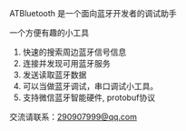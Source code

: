 
ATBluetooth 是一个面向蓝牙开发者的调试助手

一个方便有趣的小工具
1. 快速的搜索周边蓝牙信号信息
2. 连接并发现可用蓝牙服务
3. 发送读取蓝牙数据
4. 可以当做蓝牙调试，串口调试小工具。
5. 支持微信蓝牙智能硬件, protobuf协议

交流请联系：290907999@qq.com
